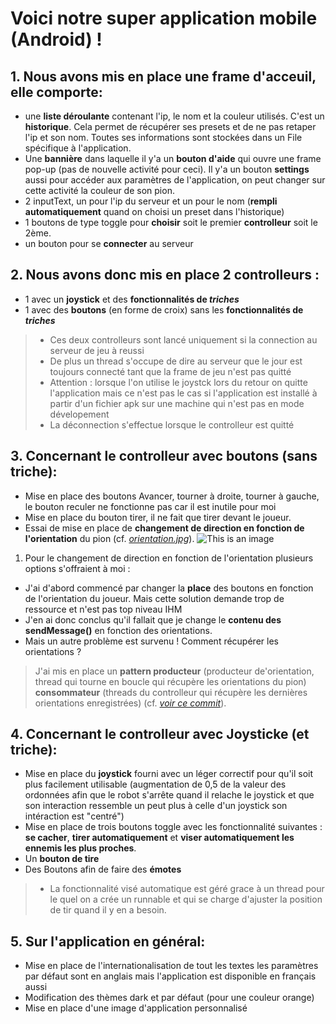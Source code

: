 # Voici notre super application mobile (Android) !

## 1. Nous avons mis en place une **frame d'acceuil**, elle comporte:
+ une **liste déroulante** contenant l'ip, le nom et la couleur utilisés. C'est un **historique**. Cela permet de récupérer ses presets et de ne pas retaper l'ip et son nom. Toutes ses informations sont stockées dans un File spécifique à l'application.
+ Une **bannière** dans laquelle il y'a un **bouton d'aide** qui ouvre une frame pop-up (pas de nouvelle activité pour ceci). Il y'a un bouton **settings** aussi pour accéder aux paramètres de l'application, on peut changer sur cette activité la couleur de son pion.
+ 2 inputText, un pour l'ip du serveur et un pour le nom (**rempli automatiquement** quand on choisi un preset dans l'historique)
+ 1 boutons de type toggle pour **choisir** soit le premier **controlleur** soit le 2ème.
+ un bouton pour se **connecter** au serveur
    

## 2. Nous avons donc mis en place 2 **controlleurs** :
+ 1 avec un **joystick** et des **fonctionnalités de _triches_**
+ 1 avec des **boutons** (en forme de croix) sans les **fonctionnalités de _triches_**
>- Ces deux controlleurs sont lancé uniquement si la connection au serveur de jeu à reussi
>- De plus un thread s'occupe de dire au serveur que le jour est toujours connecté tant que la frame de jeu n'est pas quitté
>- Attention : lorsque l'on utilise le joystck lors du retour on quitte l'application mais ce n'est pas le cas si l'application est installé à partir d'un fichier apk sur une machine qui n'est pas en mode dévelopement
>- La déconnection s'effectue lorsque le controlleur est quitté


## 3. Concernant le **controlleur avec boutons** (sans triche):
+ Mise en place des boutons Avancer, tourner à droite, tourner à gauche, le bouton reculer ne fonctionne pas car il est inutile pour moi
+ Mise en place du bouton tirer, il ne fait que tirer devant le joueur.
+ Essai de mise en place de **changement de direction en fonction de l'orientation** du pion (cf. [_orientation.jpg_](https://gitlab.iut-valence.fr/duratm/duratfarretandroid/-/blob/master/orientation.jpg)). ![This is an image](https://gitlab.iut-valence.fr/duratm/duratfarretandroid/-/raw/master/orientation.jpg)


1. Pour le changement de direction en fonction de l'orientation plusieurs options s'offraient à moi :
- J'ai d'abord commencé par changer la **place** des boutons en fonction de l'orientation du joueur. Mais cette solution demande trop de ressource et n'est pas top niveau IHM
- J'en ai donc conclus qu'il fallait que je change le **contenu des sendMessage()** en fonction des orientations.
- Mais un autre problème est survenu ! Comment récupérer les orientations ? 
> J'ai mis en place un **pattern producteur** (producteur de'orientation, thread qui tourne en boucle qui récupère les orientations du pion) **consommateur** (threads du controlleur qui récupère les dernières orientations enregistrées) (cf. [_voir ce commit_](https://gitlab.iut-valence.fr/duratm/duratfarretandroid/-/commit/9ae16f59ab88248182c0c7e17f887097c6414cbe)).

## 4. Concernant le **controlleur avec Joysticke** (et triche):
+ Mise en place du **joystick** fourni avec un léger correctif pour qu'il soit plus facilement utilisable (augmentation de 0,5 de la valeur des ordonnées afin que le robot s'arrête quand il relache le joystick et que son interaction ressemble un peut plus à celle d'un joystick son intéraction est "centré")
+ Mise en place de trois boutons toggle avec les fonctionnalité suivantes : **se cacher**, **tirer automatiquement** et **viser automatiquement les ennemis les plus proches**.
+ Un **bouton de tire**
+ Des Boutons afin de faire des **émotes**
>- La fonctionnalité visé automatique est géré grace à un thread pour le quel on a crée un runnable et qui se charge d'ajuster la position de tir quand il y en a besoin.    

## 5. Sur l'application en général:
+ Mise en place de l'internationalisation de tout les textes les paramètres par défaut sont en anglais mais l'application est disponible en français aussi
+ Modification des thèmes dark et par défaut (pour une couleur orange)
+ Mise en place d'une image d'application personnalisé 

